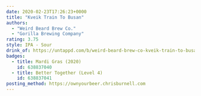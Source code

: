 ```yaml
---
date: 2020-02-23T17:26:23+0000
title: "Kveik Train To Busan"
authors:
  - "Weird Beard Brew Co."
  - "Gorilla Brewing Company"
rating: 3.75
style: IPA - Sour
drink_of: https://untappd.com/b/weird-beard-brew-co-kveik-train-to-busan/3226736
badges:
  - title: Mardi Gras (2020)
    id: 638837040
  - title: Better Together (Level 4)
    id: 638837041
posting_method: https://ownyourbeer.chrisburnell.com
---
```

